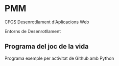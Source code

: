 # PMM

CFGS Desenrotllament d'Aplicacions Web

Entorns de Desenrotllament

## Programa del joc de la vida

Programa exemple per activitat de Github amb Python

